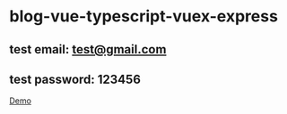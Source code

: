 # blog-vue-typescript-vuex-express

## test email: test@gmail.com
## test password: 123456
[Demo](https://angry-fermat-df3e8c.netlify.app/login)
